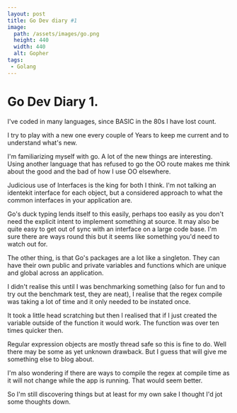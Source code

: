```yaml
---
layout: post
title: Go Dev diary #1
image:
  path: /assets/images/go.png
  height: 440
  width: 440
  alt: Gopher
tags:
 - Golang
---
```

# Go Dev Diary 1.

I've coded in many languages, since BASIC in the 80s I have lost count.

I try to play with a new one every couple of Years to keep me current and to understand what's new.

I'm familiarizing myself with go. A lot of the new things are interesting. Using another language that has refused to go the OO route makes me think about the good and the bad of how I use OO elsewhere.

Judicious use of Interfaces is the king for both I think. I'm not talking an identekit interface for each object, but a considered approach to what the common interfaces in your application are.

Go's duck typing lends itself to this easily, perhaps too easily as you don't need the explicit intent to implement something at source. It may also be quite easy to get out of sync with an interface on a large code base. I'm sure there are ways round this but it seems like something you'd need to watch out for. 

The other thing, is that Go's packages are a lot like a singleton. They can have their own public and private variables and functions which are unique and global across an application. 

I didn't realise this until I was benchmarking something (also for fun and to try out the benchmark test, they are neat), I realise that the regex compile was taking a lot of time and it only needed to be instated once. 

It took a little head scratching but then I realised that if I just created the variable outside of the function it would work. The function was over ten times quicker then. 

Regular expression objects are mostly thread safe so this is fine to do. Well there may be some as yet unknown drawback. But I guess that will give me something else to blog about.

I'm also wondering if there are ways to compile the regex at compile time as it will not change while the app is running. That would seem better. 

So I'm still discovering things but at least for my own sake I thought I'd jot some thoughts down.
